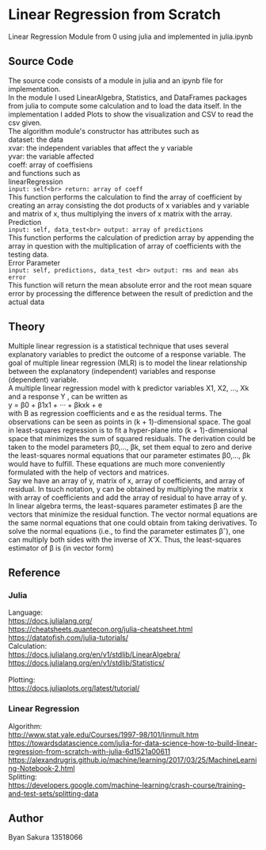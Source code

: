 # Linear Regression from Scratch
Linear Regression Module from 0 using julia and implemented in julia.ipynb

## Source Code
The source code consists of a module in julia and an ipynb file for implementation. <br>
In the module I used LinearAlgebra, Statistics, and DataFrames packages from julia to compute some calculation and to load the data itself. In the implementation I added Plots to show the visualization and CSV to read the csv given. <br>
The algorithm module's constructor has attributes such as    <br>
    dataset: the data <br>
    xvar: the independent variables that affect the y variable <br>
    yvar: the variable affected <br>
    coeff: array of coeffisiens <br>
and functions such as <br>
    linearRegression <br>
    ```
    input: self<br>
    return: array of coeff
    ```<br>
    This function performs the calculation to find the array of coefficient by creating an array consisting the dot products of x variables and y variable and matrix of x, thus multiplying the invers of x matrix with the array.
    <br>
    Prediction <br>
    ```
    input: self, data_test<br>
    output: array of predictions
    ```
    <br>
    This function performs the calculation of prediction array by appending the array in question with the multiplication of array of coefficients with the testing data. 
    <br>
    Error Parameter <br>
    ```
    input: self, predictions, data_test <br>
    output: rms and mean abs error
    ```<br>
    This function will return the mean absolute error and the root mean square error by processing the difference between the result of prediction and the actual data

## Theory
Multiple linear regression is a statistical technique that uses several explanatory variables to predict the outcome of a response variable. The goal of multiple linear regression (MLR) is to model the linear relationship between the explanatory (independent) variables and response (dependent) variable. <br>
A multiple linear regression model with k predictor variables X1, X2, ..., Xk
and a response Y , can be written as <br>
y = β0 + β1x1 + ··· + βkxk + e <br>
with B as regression coefficients and e as the residual terms.
The observations can be seen as points in (k + 1)-dimensional space.
The goal in least-squares regression is to fit a hyper-plane into (k + 1)-dimensional space that minimizes the sum of squared residuals.
The derivation could be taken to the model parameters β0,..., βk, set them equal to zero and derive the least-squares normal equations that our parameter estimates β0,..., βk would have to fulfill.
These equations are much more conveniently formulated with the help of vectors
and matrices. <br>
Say we have an array of y, matrix of x, array of coefficients, and array of residual. In tsuch notation, y can be obtained by multiplying the matrix x with array of coefficients and add the array of residual to have array of y. <br>
In linear algebra terms, the least-squares parameter estimates β are the vectors that minimize the residual function. 
The vector normal equations are the same normal equations that one could obtain
from taking derivatives. To solve the normal equations (i.e., to find the parameter
estimates βˆ), one can multiply both sides with the inverse of X'X. Thus, the least-squares estimator of β is (in vector form)

## Reference
### Julia
Language: <br>
https://docs.julialang.org/<br>
https://cheatsheets.quantecon.org/julia-cheatsheet.html<br>
https://datatofish.com/julia-tutorials/
<br>
Calculation: <br>
https://docs.julialang.org/en/v1/stdlib/LinearAlgebra/<br>
https://docs.julialang.org/en/v1/stdlib/Statistics/<br>
<br>
Plotting: <br>
https://docs.juliaplots.org/latest/tutorial/
<br>

### Linear Regression
Algorithm: <br>
http://www.stat.yale.edu/Courses/1997-98/101/linmult.htm<br>
https://towardsdatascience.com/julia-for-data-science-how-to-build-linear-regression-from-scratch-with-julia-6d1521a00611<br>
https://alexandrugris.github.io/machine/learning/2017/03/25/MachineLearning-Notebook-2.html
<br>
Splitting: <br>
https://developers.google.com/machine-learning/crash-course/training-and-test-sets/splitting-data

## Author
Byan Sakura
13518066
